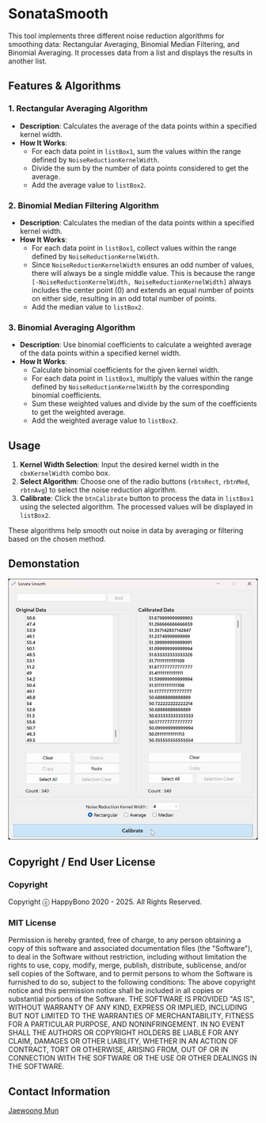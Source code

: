 # SonataSmooth
This tool implements three different noise reduction algorithms for smoothing data: Rectangular Averaging, Binomial Median Filtering, and Binomial Averaging. It processes data from a list and displays the results in another list.

## Features & Algorithms
### 1. Rectangular Averaging Algorithm
- **Description**: Calculates the average of the data points within a specified kernel width.
- **How It Works**:
  - For each data point in `listBox1`, sum the values within the range defined by `NoiseReductionKernelWidth`.
  - Divide the sum by the number of data points considered to get the average.
  - Add the average value to `listBox2`.

### 2. Binomial Median Filtering Algorithm
- **Description**: Calculates the median of the data points within a specified kernel width.
- **How It Works**:
  - For each data point in `listBox1`, collect values within the range defined by `NoiseReductionKernelWidth`.
  - Since `NoiseReductionKernelWidth` ensures an odd number of values, there will always be a single middle value. This is because the range `[-NoiseReductionKernelWidth, NoiseReductionKernelWidth]` always includes the center point (0) and extends an equal number of points on either side, resulting in an odd total number of points.
  - Add the median value to `listBox2`.

### 3. Binomial Averaging Algorithm
- **Description**: Use binomial coefficients to calculate a weighted average of the data points within a specified kernel width.
- **How It Works**:
  - Calculate binomial coefficients for the given kernel width.
  - For each data point in `listBox1`, multiply the values within the range defined by `NoiseReductionKernelWidth` by the corresponding binomial coefficients.
  - Sum these weighted values and divide by the sum of the coefficients to get the weighted average.
  - Add the weighted average value to `listBox2`.

## Usage
1. **Kernel Width Selection**: Input the desired kernel width in the `cbxKernelWidth` combo box.
2. **Select Algorithm**: Choose one of the radio buttons (`rbtnRect`, `rbtnMed`, `rbtnAvg`) to select the noise reduction algorithm.
3. **Calibrate**: Click the `btnCalibrate` button to process the data in `listBox1` using the selected algorithm. The processed values will be displayed in `listBox2`.

These algorithms help smooth out noise in data by averaging or filtering based on the chosen method.

## Demonstation
![Final Product](SonataSmooth.png)

## Copyright / End User License
### Copyright
Copyright ⓒ HappyBono 2020 - 2025. All Rights Reserved.

### MIT License
Permission is hereby granted, free of charge, to any person obtaining a copy of this software and associated documentation files (the "Software"), to deal in the Software without restriction, including without limitation the rights to use, copy, modify, merge, publish, distribute, sublicense, and/or sell copies of the Software, and to permit persons to whom the Software is furnished to do so, subject to the following conditions:
The above copyright notice and this permission notice shall be included in all copies or substantial portions of the Software.
THE SOFTWARE IS PROVIDED "AS IS", WITHOUT WARRANTY OF ANY KIND, EXPRESS OR IMPLIED, INCLUDING BUT NOT LIMITED TO THE WARRANTIES OF MERCHANTABILITY, FITNESS FOR A PARTICULAR PURPOSE, AND NONINFRINGEMENT. IN NO EVENT SHALL THE AUTHORS OR COPYRIGHT HOLDERS BE LIABLE FOR ANY CLAIM, DAMAGES OR OTHER LIABILITY, WHETHER IN AN ACTION OF CONTRACT, TORT OR OTHERWISE, ARISING FROM, OUT OF OR IN CONNECTION WITH THE SOFTWARE OR THE USE OR OTHER DEALINGS IN THE SOFTWARE.

## Contact Information
[Jaewoong Mun](mailto:happybono@outlook.com)
